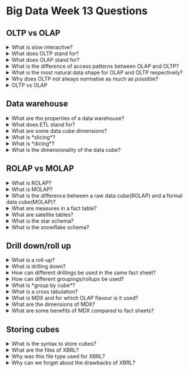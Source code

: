 # Big Data Week 13 Questions
## OLTP vs OLAP
<details><summary>What is slow interactive? </summary>

- Takes minutes, but still somewhat interactive.

</details>
<details><summary>What does OLTP stand for? </summary>

- online transaction processing

</details>
<details><summary>What does OLAP stand for? </summary>

- online analytical processing

</details>
<details><summary>What is the difference of access patterns between OLAP and OLTP? </summary>

- OLTP: lots of small writes, exact/ no aggregates
- OLAP: lots of reads over big amount of data, that takes hours(or even more), aggregates

</details>
<details><summary>What is the most natural data shape for OLAP and OLTP respectively? </summary>

- OLTP: tables
- OLAP: cubes

</details>
<details><summary>Why does OLTP not always normalise as much as possible? </summary>

- It is read intensive and has little updates, so the run time save from not doing joins is bigger than the loss from more writes.

</details>
<details><summary>OLTP vs OLAP </summary>

![OLTP vs OLAP](../images/13_OLAP_VS_OLTP.PNG)

</details>

## Data warehouse

<details><summary>What are the properties of a data warehouse? </summary>

- object oriented (single subject)
- integrated (of other databases, like a CRM, ERP)
- time variant (explicit in the reporting from 5-10 years)
- non-volatile (no updates, maybe increment every week)

</details>
<details><summary>What does ETL stand for? </summary>

- Extract (from other databases)
- Transform (data cleaning)
- Load (sort, partition, indexing, integrity constraints)

</details>
<details><summary>What are some data cube dimensions? </summary>

- where
- what
- what currencies
- when
- who

</details>
<details><summary>What is *slicing*? </summary>

- Selecting/extract all the data with a given feature value.

</details>
<details><summary>What is *dicing*? </summary>

- Often 2 dicers, aggregating over the remaining values given a slice and the feature to aggregate on.

</details>
<details><summary>What is the dimensionality of the data cube? </summary>

- The number of dimensions of the cube is the number of columns with keys.

</details>
	
## ROLAP vs MOLAP
<details><summary>What is ROLAP? </summary>

- query cubes similar to a RDBMS
- transparent with relational parents

</details>
<details><summary>What is MOLAP? </summary>

- proprietary memory format, cube is less transparent

</details>
<details><summary>What is the difference between a raw data cube(ROLAP) and a formal data cube(MOLAP)? </summary>

- the formal data cube is already aggregated and therefore may not have any duplicates.

</details>
<details><summary>What are measures in a fact table? </summary>

- Different values (dimensions) given the keys, e.g. cost,profit

</details>
<details><summary>What are satellite tables? </summary>

- Extra information tables that relate from the central table.

</details>
<details><summary>What is the star schema? </summary>

- Each dimension in the main table has at most one satellite table.

</details>
<details><summary>What is the snowflake schema? </summary>

- Satellite tables can have satellite tables.

</details>
	
## Drill down/roll up

<details><summary>What is a roll-up? </summary>

- Combining all values of a feature to a more general aggregate; removing dicers.

</details>
<details><summary>What is drilling down? </summary>

- Adding details/dicers to the results.

</details>
<details><summary>How can different drillings be used in the same fact sheet? </summary>

- Use *null*

</details>
<details><summary>How can different groupings/rollups be used? </summary>

- *group by grouping sets*/*group by roll-up*

</details>
<details><summary>What is *group by cube*? </summary>

- Take the whole cube, the power set of the dimensions and group by each element of that powerset.

</details>
<details><summary>What is a cross tabulation? </summary>

- The output of group by cube, where each cell is given and aggregates on all dimensions and sets of dimensions.

</details>
<details><summary>What is MDX and for which OLAP flavour is it used? </summary>

- Multidimensional dimensional expressions
- Language/Model for MOLAP queries

</details>
<details><summary>What are the dimensions of MDX? </summary>

- Measures/info
- Dimensions/columns

</details>
<details><summary>What are some benefits of MDX compared to fact sheets? </summary>

- MDX is aware of hierarchies, similarly to trees.
- MDX allows to dice easily with on columns/rows

</details>

## Storing cubes
<details><summary>What is the syntax to store cubes? </summary>

- XBRL

</details>
<details><summary>What are the files of XBRL? </summary>

- XML, trees

</details>
<details><summary>Why was this file type used for XBRL? </summary>

- XML is well established, can be used to check if the data is valid and it works in general

</details>
<details><summary>Why can we forget about the drawbacks of XBRL? </summary>

- It is not highly efficient, but the database, where the file is fed into is more efficient.

</details>	